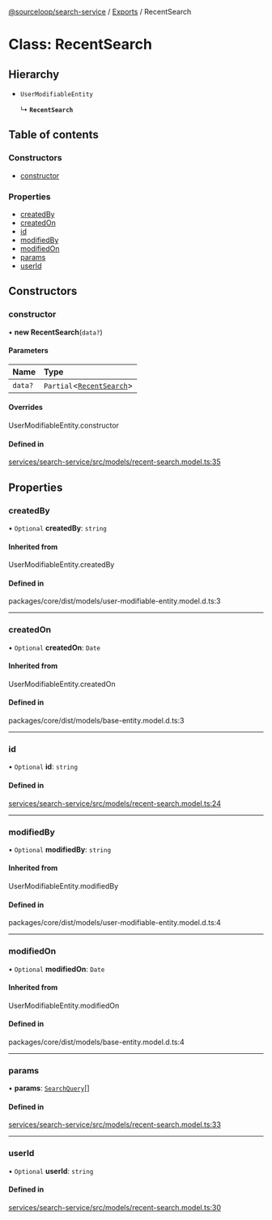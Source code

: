 [@sourceloop/search-service](../README.md) / [Exports](../modules.md) / RecentSearch

# Class: RecentSearch

## Hierarchy

- `UserModifiableEntity`

  ↳ **`RecentSearch`**

## Table of contents

### Constructors

- [constructor](RecentSearch.md#constructor)

### Properties

- [createdBy](RecentSearch.md#createdby)
- [createdOn](RecentSearch.md#createdon)
- [id](RecentSearch.md#id)
- [modifiedBy](RecentSearch.md#modifiedby)
- [modifiedOn](RecentSearch.md#modifiedon)
- [params](RecentSearch.md#params)
- [userId](RecentSearch.md#userid)

## Constructors

### constructor

• **new RecentSearch**(`data?`)

#### Parameters

| Name | Type |
| :------ | :------ |
| `data?` | `Partial`<[`RecentSearch`](RecentSearch.md)\> |

#### Overrides

UserModifiableEntity.constructor

#### Defined in

[services/search-service/src/models/recent-search.model.ts:35](https://github.com/sourcefuse/loopback4-microservice-catalog/blob/b93c60ac7/services/search-service/src/models/recent-search.model.ts#L35)

## Properties

### createdBy

• `Optional` **createdBy**: `string`

#### Inherited from

UserModifiableEntity.createdBy

#### Defined in

packages/core/dist/models/user-modifiable-entity.model.d.ts:3

___

### createdOn

• `Optional` **createdOn**: `Date`

#### Inherited from

UserModifiableEntity.createdOn

#### Defined in

packages/core/dist/models/base-entity.model.d.ts:3

___

### id

• `Optional` **id**: `string`

#### Defined in

[services/search-service/src/models/recent-search.model.ts:24](https://github.com/sourcefuse/loopback4-microservice-catalog/blob/b93c60ac7/services/search-service/src/models/recent-search.model.ts#L24)

___

### modifiedBy

• `Optional` **modifiedBy**: `string`

#### Inherited from

UserModifiableEntity.modifiedBy

#### Defined in

packages/core/dist/models/user-modifiable-entity.model.d.ts:4

___

### modifiedOn

• `Optional` **modifiedOn**: `Date`

#### Inherited from

UserModifiableEntity.modifiedOn

#### Defined in

packages/core/dist/models/base-entity.model.d.ts:4

___

### params

• **params**: [`SearchQuery`](SearchQuery.md)[]

#### Defined in

[services/search-service/src/models/recent-search.model.ts:33](https://github.com/sourcefuse/loopback4-microservice-catalog/blob/b93c60ac7/services/search-service/src/models/recent-search.model.ts#L33)

___

### userId

• `Optional` **userId**: `string`

#### Defined in

[services/search-service/src/models/recent-search.model.ts:30](https://github.com/sourcefuse/loopback4-microservice-catalog/blob/b93c60ac7/services/search-service/src/models/recent-search.model.ts#L30)
